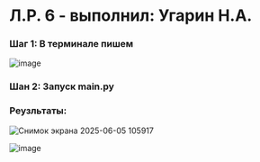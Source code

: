 # Л.Р. 6 - выполнил: Угарин Н.А.

### Шаг 1: В терминале пишем
![image](https://github.com/user-attachments/assets/b5dc6a7b-f707-4dc7-991f-e3cd76080570)


### Шан 2: Запуск main.py

### Реузльтаты:
![Снимок экрана 2025-06-05 105917](https://github.com/user-attachments/assets/2f837bb0-528c-4701-836e-d54c751607fc)

![image](https://github.com/user-attachments/assets/de64fa97-f7e4-4d65-9bbb-da5521a47a00)
